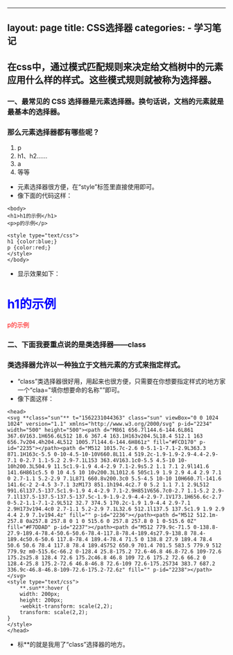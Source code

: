 ----
layout: page
title: CSS选择器
categories:
     - 学习笔记
---

## 在css中，通过模式匹配规则来决定给文档树中的元素应用什么样的样式。这些模式规则就被称为选择器。


### 一、最常见的 CSS 选择器是元素选择器。换句话说，文档的元素就是最基本的选择器。

### 那么元素选择器都有哪些呢？
1. p 
2. h1、h2......
3. a
4. 等等


- 元素选择器很方便，在“style”标签里直接使用即可。
- 像下面的代码这样：

```
<body>
<h1>h1的示例</h1>
<p>p的示例</p>

<style type="text/css">
h1 {color:blue;}
p {color:red;}
</style>
</body>
```

- 显示效果如下：
<body>
<h1>h1的示例</h1>
<p>p的示例</p>

<style type="text/css">
h1 {color:blue;}
p {color:red;}
</style>
</body>

### 二、下面我要重点说的是类选择器——class
### 类选择器允许以一种独立于文档元素的方式来指定样式。

- “class”类选择器很好用，用起来也很方便，只需要在你想要指定样式的地方家一个“claa="填你想要命的名称"”即可。
- 像下面这样：

```
<head>
<svg **class="sun"** t="1562231044363" class="sun" viewBox="0 0 1024 1024" version="1.1" xmlns="http://www.w3.org/2000/svg" p-id="2234" width="500" height="500"><path d="M861 656.7l144.6-144.6L861 367.6V163.1H656.6L512 18.6 367.4 163.1H163v204.5L18.4 512.1 163 656.7v204.4h204.4L512 1005.7l144.6-144.6H861z" fill="#FCD170" p-id="2235"></path><path d="M512 1015.7c-2.6 0-5.1-1-7.1-2.9L363.3 871.1H163c-5.5 0-10-4.5-10-10V660.8L11.4 519.2c-1.9-1.9-2.9-4.4-2.9-7.1 0-2.7 1.1-5.2 2.9-7.1L153 363.4V163.1c0-5.5 4.5-10 10-10h200.3L504.9 11.5c1.9-1.9 4.4-2.9 7.1-2.9s5.2 1.1 7.1 2.9l141.6 141.6H861c5.5 0 10 4.5 10 10v200.3L1012.6 505c1.9 1.9 2.9 4.4 2.9 7.1 0 2.7-1.1 5.2-2.9 7.1L871 660.8v200.3c0 5.5-4.5 10-10 10H660.7l-141.6 141.6c-2 2-4.5 3-7.1 3zM173 851.1h194.4c2.7 0 5.2 1.1 7.1 2.9L512 991.6l137.5-137.5c1.9-1.9 4.4-2.9 7.1-2.9H851V656.7c0-2.7 1.1-5.2 2.9-7.1l137.5-137.5-137.5-137.5c-1.9-1.9-2.9-4.4-2.9-7.1V173.1H656.6c-2.7 0-5.2-1.1-7.1-2.9L512 32.7 374.5 170.2c-1.9 1.9-4.4 2.9-7.1 2.9H173v194.4c0 2.7-1.1 5.2-2.9 7.1L32.6 512.1l137.5 137.5c1.9 1.9 2.9 4.4 2.9 7.1v194.4z" fill="" p-id="2236"></path><path d="M512 512.1m-257.8 0a257.8 257.8 0 1 0 515.6 0 257.8 257.8 0 1 0-515.6 0Z" fill="#F7DDAD" p-id="2237"></path><path d="M512 779.9c-71.5 0-138.8-27.9-189.4-78.4-50.6-50.6-78.4-117.8-78.4-189.4s27.9-138.8 78.4-189.4c50.6-50.6 117.8-78.4 189.4-78.4 71.5 0 138.8 27.9 189.4 78.4 50.6 50.6 78.4 117.8 78.4 189.4S752 650.9 701.4 701.5 583.5 779.9 512 779.9z m0-515.6c-66.2 0-128.4 25.8-175.2 72.6-46.8 46.8-72.6 109-72.6 175.2s25.8 128.4 72.6 175.2c46.8 46.8 109 72.6 175.2 72.6 66.2 0 128.4-25.8 175.2-72.6 46.8-46.8 72.6-109 72.6-175.2S734 383.7 687.2 336.9c-46.8-46.8-109-72.6-175.2-72.6z" fill="" p-id="2238"></path></svg>
<style type="text/css">
    **.sun**:hover {
    width: 200px;
    height: 200px;
    -webkit-transform: scale(2,2);
    transform: scale(2,2);
}
</style>
</head>
```

- 标**的就是我用了“class”选择器的地方。